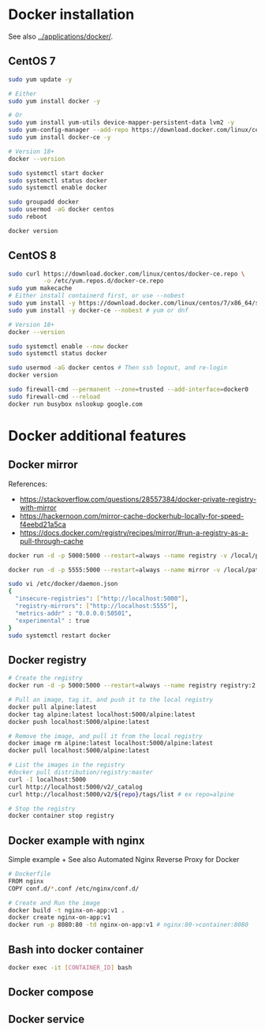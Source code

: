 # Docker installation

See also [../applications/docker/](../applications/docker/).

## CentOS 7

```bash
sudo yum update -y

# Either
sudo yum install docker -y

# Or
sudo yum install yum-utils device-mapper-persistent-data lvm2 -y
sudo yum-config-manager --add-repo https://download.docker.com/linux/centos/docker-ce.repo
sudo yum install docker-ce -y

# Version 18+
docker --version

sudo systemctl start docker
sudo systemctl status docker
sudo systemctl enable docker

sudo groupadd docker
sudo usermod -aG docker centos
sudo reboot

docker version
```

## CentOS 8

```bash
sudo curl https://download.docker.com/linux/centos/docker-ce.repo \
          -o /etc/yum.repos.d/docker-ce.repo
sudo yum makecache
# Either install containerd first, or use --nobest
sudo yum install -y https://download.docker.com/linux/centos/7/x86_64/stable/Packages/containerd.io-1.2.6-3.3.el7.x86_64.rpm
sudo yum install -y docker-ce --nobest # yum or dnf

# Version 18+
docker --version

sudo systemctl enable --now docker
sudo systemctl status docker

sudo usermod -aG docker centos # Then ssh logout, and re-login
docker version

sudo firewall-cmd --permanent --zone=trusted --add-interface=docker0
sudo firewall-cmd --reload
docker run busybox nslookup google.com
```

# Docker additional features

## Docker mirror

References:
- https://stackoverflow.com/questions/28557384/docker-private-registry-with-mirror
- https://hackernoon.com/mirror-cache-dockerhub-locally-for-speed-f4eebd21a5ca
- https://docs.docker.com/registry/recipes/mirror/#run-a-registry-as-a-pull-through-cache

```bash
docker run -d -p 5000:5000 --restart=always --name registry -v /local/path/to/registry:/registry -e SETTINGS_FLAVOR=local -e STORAGE_PATH=/registry registry

docker run -d -p 5555:5000 --restart=always --name mirror -v /local/path/to/mirror:/registry -e STORAGE_PATH=/registry -e STANDALONE=false -e MIRROR_SOURCE=https:/registry-1.docker.io -e MIRROR_SOURCE_INDEX=https://index.docker.io registry

sudo vi /etc/docker/daemon.json
{
  "insecure-registries": ["http://localhost:5000"],
  "registry-mirrors": ["http://localhost:5555"],
  "metrics-addr" : "0.0.0.0:50501",
  "experimental" : true
}
sudo systemctl restart docker
```

## Docker registry

```bash
# Create the registry
docker run -d -p 5000:5000 --restart=always --name registry registry:2

# Pull an image, tag it, and push it to the local registry
docker pull alpine:latest
docker tag alpine:latest localhost:5000/alpine:latest
docker push localhost:5000/alpine:latest

# Remove the image, and pull it from the local registry
docker image rm alpine:latest localhost:5000/alpine:latest
docker pull localhost:5000/alpine:latest

# List the images in the registry
#docker pull distribution/registry:master
curl -I localhost:5000
curl http://localhost:5000/v2/_catalog
curl http://localhost:5000/v2/${repo}/tags/list # ex repo=alpine

# Stop the registry
docker container stop registry
```

## Docker example with nginx

Simple example +
See also Automated Nginx Reverse Proxy for Docker

```bash
# Dockerfile
FROM nginx
COPY conf.d/*.conf /etc/nginx/conf.d/

# Create and Run the image
docker build -t nginx-on-app:v1 .
docker create nginx-on-app:v1
docker run -p 8080:80 -td nginx-on-app:v1 # nginx:80->container:8080
```

## Bash into docker container

```bash
docker exec -it [CONTAINER_ID] bash
```

## Docker compose

## Docker service

